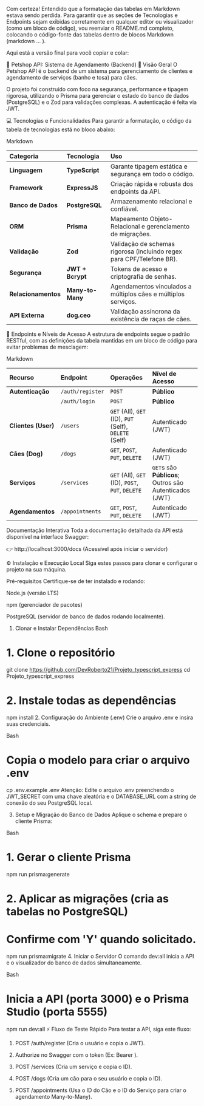 Com certeza! Entendido que a formatação das tabelas em Markdown estava sendo perdida. Para garantir que as seções de Tecnologias e Endpoints sejam exibidas corretamente em qualquer editor ou visualizador (como um bloco de código), vou reenviar o README.md completo, colocando o código-fonte das tabelas dentro de blocos Markdown (markdown ... ).

Aqui está a versão final para você copiar e colar:

🐾 Petshop API: Sistema de Agendamento (Backend)
📌 Visão Geral
O Petshop API é o backend de um sistema para gerenciamento de clientes e agendamento de serviços (banho e tosa) para cães.

O projeto foi construído com foco na segurança, performance e tipagem rigorosa, utilizando o Prisma para gerenciar o estado do banco de dados (PostgreSQL) e o Zod para validações complexas. A autenticação é feita via JWT.

💻 Tecnologias e Funcionalidades
Para garantir a formatação, o código da tabela de tecnologias está no bloco abaixo:

Markdown

| Categoria           | Tecnologia       | Uso                                                                   |
| :------------------ | :--------------- | :-------------------------------------------------------------------- |
| **Linguagem**       | **TypeScript**   | Garante tipagem estática e segurança em todo o código.                |
| **Framework**       | **ExpressJS**    | Criação rápida e robusta dos endpoints da API.                        |
| **Banco de Dados**  | **PostgreSQL**   | Armazenamento relacional e confiável.                                 |
| **ORM**             | **Prisma**       | Mapeamento Objeto-Relacional e gerenciamento de migrações.            |
| **Validação**       | **Zod**          | Validação de schemas rigorosa (incluindo regex para CPF/Telefone BR). |
| **Segurança**       | **JWT + Bcrypt** | Tokens de acesso e criptografia de senhas.                            |
| **Relacionamentos** | **Many-to-Many** | Agendamentos vinculados a múltiplos cães e múltiplos serviços.        |
| **API Externa**     | **dog.ceo**      | Validação assíncrona da existência de raças de cães.                  |

🏁 Endpoints e Níveis de Acesso
A estrutura de endpoints segue o padrão RESTful, com as definições da tabela mantidas em um bloco de código para evitar problemas de mesclagem:

Markdown

| Recurso             | Endpoint         | Operações                                              | Nível de Acesso                                        |
| :------------------ | :--------------- | :----------------------------------------------------- | :----------------------------------------------------- |
| **Autenticação**    | `/auth/register` | `POST`                                                 | **Público**                                            |
|                     | `/auth/login`    | `POST`                                                 | **Público**                                            |
| **Clientes (User)** | `/users`         | `GET` (All), `GET` (ID), `PUT` (Self), `DELETE` (Self) | Autenticado (JWT)                                      |
| **Cães (Dog)**      | `/dogs`          | `GET`, `POST`, `PUT`, `DELETE`                         | Autenticado (JWT)                                      |
| **Serviços**        | `/services`      | `GET` (All), `GET` (ID), `POST`, `PUT`, `DELETE`       | `GET`s são **Públicos**; Outros são Autenticados (JWT) |
| **Agendamentos**    | `/appointments`  | `GET`, `POST`, `PUT`, `DELETE`                         | Autenticado (JWT)                                      |

Documentação Interativa
Toda a documentação detalhada da API está disponível na interface Swagger:

👉 http://localhost:3000/docs (Acessível após iniciar o servidor)

⚙️ Instalação e Execução Local
Siga estes passos para clonar e configurar o projeto na sua máquina.

Pré-requisitos
Certifique-se de ter instalado e rodando:

Node.js (versão LTS)

npm (gerenciador de pacotes)

PostgreSQL (servidor de banco de dados rodando localmente).

1. Clonar e Instalar Dependências
   Bash

# 1. Clone o repositório

git clone https://github.com/DevRoberto21/Projeto_typescript_express
cd Projeto_typescript_express

# 2. Instale todas as dependências

npm install 2. Configuração do Ambiente (.env)
Crie o arquivo .env e insira suas credenciais.

Bash

# Copia o modelo para criar o arquivo .env

cp .env.example .env
Atenção: Edite o arquivo .env preenchendo o JWT_SECRET com uma chave aleatória e o DATABASE_URL com a string de conexão do seu PostgreSQL local.

3. Setup e Migração do Banco de Dados
   Aplique o schema e prepare o cliente Prisma:

Bash

# 1. Gerar o cliente Prisma

npm run prisma:generate

# 2. Aplicar as migrações (cria as tabelas no PostgreSQL)

# Confirme com 'Y' quando solicitado.

npm run prisma:migrate 4. Iniciar o Servidor
O comando dev:all inicia a API e o visualizador do banco de dados simultaneamente.

Bash

# Inicia a API (porta 3000) e o Prisma Studio (porta 5555)

npm run dev:all
⚡️ Fluxo de Teste Rápido
Para testar a API, siga este fluxo:

1. POST /auth/register (Cria o usuário e copia o JWT).

2. Authorize no Swagger com o token (Ex: Bearer <token>).

3. POST /services (Cria um serviço e copia o ID).

4. POST /dogs (Cria um cão para o seu usuário e copia o ID).

5. POST /appointments (Usa o ID do Cão e o ID do Serviço para criar o agendamento Many-to-Many).
